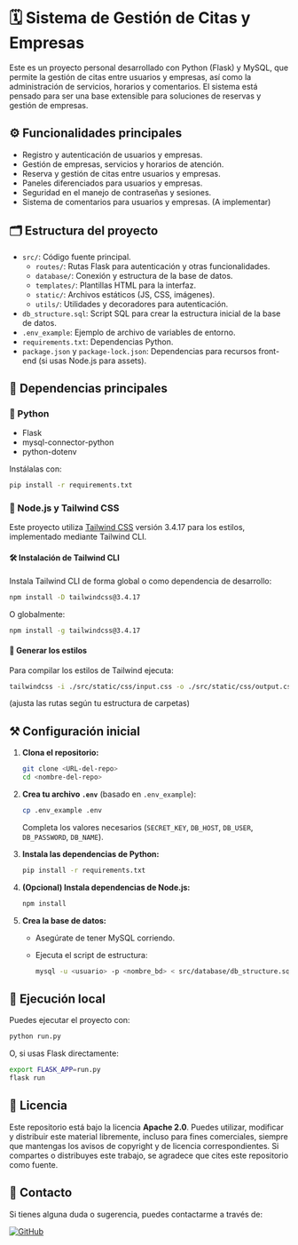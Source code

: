 # 🗓️ Sistema de Gestión de Citas y Empresas

Este es un proyecto personal desarrollado con Python (Flask) y MySQL, que permite la gestión de citas entre usuarios y empresas, así como la administración de servicios, horarios y comentarios. El sistema está pensado para ser una base extensible para soluciones de reservas y gestión de empresas.

## ⚙️ Funcionalidades principales

- Registro y autenticación de usuarios y empresas.
- Gestión de empresas, servicios y horarios de atención.
- Reserva y gestión de citas entre usuarios y empresas.
- Paneles diferenciados para usuarios y empresas.
- Seguridad en el manejo de contraseñas y sesiones.
- Sistema de comentarios para usuarios y empresas. (A implementar)

## 🗂️ Estructura del proyecto

- `src/`: Código fuente principal.
  - `routes/`: Rutas Flask para autenticación y otras funcionalidades.
  - `database/`: Conexión y estructura de la base de datos.
  - `templates/`: Plantillas HTML para la interfaz.
  - `static/`: Archivos estáticos (JS, CSS, imágenes).
  - `utils/`: Utilidades y decoradores para autenticación.
- `db_structure.sql`: Script SQL para crear la estructura inicial de la base de datos.
- `.env_example`: Ejemplo de archivo de variables de entorno.
- `requirements.txt`: Dependencias Python.
- `package.json` y `package-lock.json`: Dependencias para recursos front-end (si usas Node.js para assets).

## 🧹 Dependencias principales

### 🐍 Python

- Flask
- mysql-connector-python
- python-dotenv

Instálalas con:

```bash
pip install -r requirements.txt
```

### 🎨 Node.js y Tailwind CSS

Este proyecto utiliza [Tailwind CSS](https://tailwindcss.com/) versión 3.4.17 para los estilos, implementado mediante Tailwind CLI.

#### 🛠️ Instalación de Tailwind CLI

Instala Tailwind CLI de forma global o como dependencia de desarrollo:

```bash
npm install -D tailwindcss@3.4.17
```

O globalmente:

```bash
npm install -g tailwindcss@3.4.17
```

#### 🎨 Generar los estilos

Para compilar los estilos de Tailwind ejecuta:

```bash
tailwindcss -i ./src/static/css/input.css -o ./src/static/css/output.css --watch
```

(ajusta las rutas según tu estructura de carpetas)

## ⚒️ Configuración inicial

1. **Clona el repositorio:**

   ```bash
   git clone <URL-del-repo>
   cd <nombre-del-repo>
   ```

2. **Crea tu archivo `.env`** (basado en `.env_example`):

   ```bash
   cp .env_example .env
   ```

   Completa los valores necesarios (`SECRET_KEY`, `DB_HOST`, `DB_USER`, `DB_PASSWORD`, `DB_NAME`).

3. **Instala las dependencias de Python:**

   ```bash
   pip install -r requirements.txt
   ```

4. **(Opcional) Instala dependencias de Node.js:**

   ```bash
   npm install
   ```

5. **Crea la base de datos:**

   - Asegúrate de tener MySQL corriendo.
   - Ejecuta el script de estructura:
   
     ```bash
     mysql -u <usuario> -p <nombre_bd> < src/database/db_structure.sql
     ```

## 🚀 Ejecución local

Puedes ejecutar el proyecto con:

```bash
python run.py
```

O, si usas Flask directamente:

```bash
export FLASK_APP=run.py
flask run
```

## 📄 Licencia

Este repositorio está bajo la licencia **Apache 2.0**. Puedes utilizar, modificar y distribuir este material libremente, incluso para fines comerciales, siempre que mantengas los avisos de copyright y de licencia correspondientes. Si compartes o distribuyes este trabajo, se agradece que cites este repositorio como fuente.

## 📧 Contacto

Si tienes alguna duda o sugerencia, puedes contactarme a través de:

<a href="https://github.com/EstebanArcx" target="_blank">
  <img src="https://img.shields.io/badge/GitHub-%2312100E.svg?style=for-the-badge&logo=github&logoColor=white" alt="GitHub">
</a>
